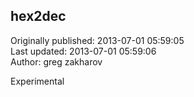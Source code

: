 ## hex2dec  
Originally published: 2013-07-01 05:59:05  
Last updated: 2013-07-01 05:59:06  
Author: greg zakharov  
  
Experimental 